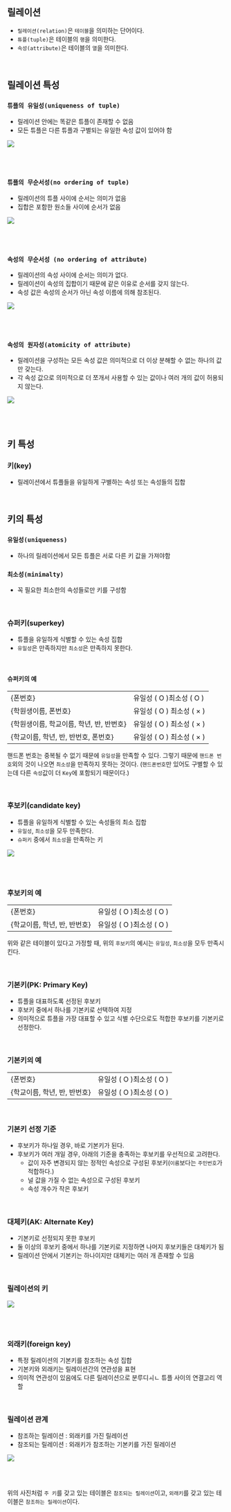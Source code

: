 ## 릴레이션 

* `릴레이션(relation)`은 `테이블`을 의미하는 단어이다.
* `튜플(tuple)`은 테이블의 `행`을 의미한다.
* `속성(attribute)`은 테이블의 `열`을 의미한다.

<br>

## 릴레이션 특성

### `튜플의 유일성(uniqueness of tuple)`

* 릴레이션 안에는 똑같은 튜플이 존재할 수 없음
* 모든 튜플은 다른 튜플과 구별되는 유일한 속성 값이 있어야 함
    
<img src="https://user-images.githubusercontent.com/45676906/93314672-0f384800-f845-11ea-815d-721a84f02adf.png">
    
<br> <br>
    
### `튜플의 무순서성(no ordering of tuple)`

* 릴레이션의 튜플 사이에 순서는 의미가 없음
* 집합은 포함한 원소들 사이에 순서가 없음
    
<img src="https://user-images.githubusercontent.com/45676906/93314730-25460880-f845-11ea-9649-c5b30a21b732.png">    

<br> <br>
    
### `속성의 무순서성 (no ordering of attribute)`

* 릴레이션의 속성 사이에 순서는 의미가 없다.
* 릴레이션이 속성의 집합이기 때문에 같은 이유로 순서를 갖지 않는다.
* 속성 값은 속성의 순서가 아닌 속성 이름에 의해 참조된다.
    
<img src="https://user-images.githubusercontent.com/45676906/93314977-748c3900-f845-11ea-814e-af4b14a2f717.png">
 
<br> <br>

### `속성의 원자성(atomicity of attribute)`

* 릴레이션을 구성하는 모든 속성 값은 의미적으로 더 이상 분해할 수 없는 하나의 값만 갖는다.
* 각 속성 값으로 의미적으로 더 쪼개서 사용할 수 있는 값이나 여러 개의 값이 허용되지 않는다.


<img src="https://user-images.githubusercontent.com/45676906/93315176-b0270300-f845-11ea-89f3-51ca2dba4d67.png">

<br> <br>

## 키 특성

### 키(key)

* 릴레이션에서 튜플들을 유일하게 구별하는 속성 또는 속성들의 집합

<br>

## 키의 특성

### `유일성(uniqueness)`

* 하나의 릴레이션에서 모든 튜플은 서로 다른 키 값을 가져야함
  
### `최소성(minimalty)`

* 꼭 필요한 최소한의 속성들로만 키를 구성함
    
<br>


### 슈퍼키(superkey)

* 튜플을 유일하게 식별할 수 있는 속성 집합
* `유일성`은 만족하지만 `최소성`은 만족하지 못한다.

<br>

#### 슈퍼키의 예

|  |  | 
|------|---|
| {폰번호} | 유일성 ( O )최소성 ( O )|
| {학원생이름, 폰번호} | 유일성 ( O ) 최소성 ( × ) |
| {학원생이름, 학교이름, 학년, 반, 반번호}|유일성 ( O ) 최소성 ( × ) |
| {학교이름, 학년, 반, 반번호, 폰번호} | 유일성 ( O ) 최소성 ( × ) |

핸드폰 번호는 중복될 수 없기 때문에 `유일성`을 만족할 수 있다. 그렇기 때문에 `핸드폰 번호`외의 것이 나오면 `최소성`을 만족하지 못하는 것이다.
(`핸드폰번호`만 있어도 구별할 수 있는데 다른 `속성`값이 더 `Key`에 포함되기 때문이다.)

<br>

### 후보키(candidate key)

* 튜플을 유일하게 식별할 수 있는 속성들의 최소 집합
* `유일성`, `최소성`을 모두 만족한다.
* `슈퍼키` 중에서 `최소성`을 만족하는 키

<img src="https://user-images.githubusercontent.com/45676906/93317235-2f1d3b00-f848-11ea-8006-25e4834438c0.png">

<br> <br>

### 후보키의 예

|  |  | 
|------|---|
| {폰번호} | 유일성 ( O )최소성 ( O )|
| {학교이름, 학년, 반, 반번호} | 유일성 ( O )최소성 ( O ) |

위와 같은 테이블이 있다고 가정할 때, 위의 `후보키`의 예시는 `유일성`, `최소성`을 모두 만족시킨다. 

<br>

### 기본키(PK: Primary Key)

* 튜플을 대표하도록 선정된 후보키
* 후보키 중에서 하나를 기본키로 선택하여 지정
* 의미적으로 튜플을 가장 대표할 수 있고 식별 수단으로도 적합한 후보키를 기본키로 선정한다.

<br>

### 기본키의 예

|  |  | 
|------|---|
| {폰번호} | 유일성 ( O )최소성 ( O )|
| {학교이름, 학년, 반, 반번호} | 유일성 ( O )최소성 ( O ) |

<br>

### 기본키 선정 기준

* 후보키가 하나일 경우, 바로 기본키가 된다.
* 후보키가 여러 개일 경우, 아래의 기준을 충족하는 후보키를 우선적으로 고려한다.
    * 값이 자주 변경되지 않는 정적인 속성으로 구성된 후보키(`이름`보다는 `주민번호`가 적합하다.)
    * 널 값을 가질 수 없는 속성으로 구성된 후보키
    * 속성 개수가 작은 후보키
  
<br>

### 대체키(AK: Alternate Key)

* 기본키로 선정되지 못한 후보키
* 둘 이상의 후보키 중에서 하나를 기본키로 지정하면 나머지 후보키들은 대체키가 됨
* 릴레이션 안에서 기본키는 하나이지만 대체키는 여러 개 존재할 수 있음

<br>

### 릴레이션의 키

<img src="https://user-images.githubusercontent.com/45676906/93320978-abb21880-f84c-11ea-8577-a8a775f7248e.png">
    
<br> <br>

### 외래키(foreign key)

* 특정 릴레이션의 기본키를 참조하는 속성 집합
* 기본키와 외래키는 릴레이션간의 연관성을 표현
* 의미적 연관성이 있음에도 다른 릴레이션으로 분루디ㅚㄴ 튜플 사이의 연결고리 역할

<br>

### 릴레이션 관계

* 참조하는 릴레이션 : 외래키를 가진 릴레이션
* 참조되는 릴레이션 : 외래키가 참조하는 기본키를 가진 릴레이션

<img src="https://user-images.githubusercontent.com/45676906/93321486-2b3fe780-f84d-11ea-849c-51518460dd43.png">

<br> <br>

위의 사진처럼 `주 키`를 갖고 있는 테이블은 `참조되는 릴레이션`이고, `외래키`를 갖고 있는 테이블은 `참조하는 릴레이션`이다.


